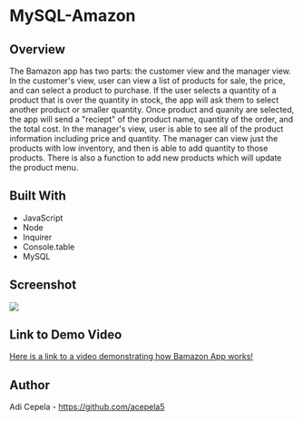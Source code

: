 # MySQL-Amazon

## Overview 
The Bamazon app has two parts: the customer view and the manager view. In the customer's view, user can
view a list of products for sale, the price, and can select a product to purchase. If the user selects a quantity of a product that is over the quantity in stock, the app will ask them to select another product or smaller quantity. Once product and quanity are selected, the app will send a "reciept" of the product name, quantity of the order, and the total cost.
In the manager's view, user is able to see all of the product information including price and quantity. The manager can view just the products with low inventory, and then is able to add quantity to those products. There is also a function to add new products which will update the product menu.  

## Built With
- JavaScript
- Node
- Inquirer
- Console.table
- MySQL
## Screenshot

![ ](./Screenshot(2).png)

## Link to Demo Video
[Here is a link to a video demonstrating how Bamazon App works!](https://youtu.be/y3iqiUV8Z54)

## Author

Adi Cepela - https://github.com/acepela5
